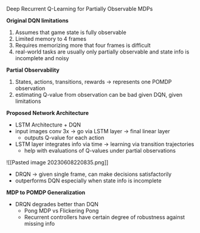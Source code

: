 
Deep Recurrent Q-Learning for Partially Observable MDPs

**Original DQN limitations**
1. Assumes that game state is fully observable 
2. Limited memory to 4 frames 
3. Requires memorizing more that four frames is difficult 
4. real-world tasks are usually only partially observable and state info is incomplete and noisy

**Partial Observability**
1.  States, actions, transitions, rewards -> represents one POMDP observation
2. estimating Q-value from observation can be bad given DQN, given limitations 

**Proposed Network Architecture**
- LSTM Architecture + DQN 
- input images conv 3x -> go via LSTM layer -> final linear layer 
	- outputs Q-value for each action
- LSTM layer integrates info via time -> learning via transition trajectories 
	- help with evaluations of Q-values under partial observations 

![[Pasted image 20230608220835.png]]

- DRQN -> given single frame, can make decisions satisfactorily 
- outperforms DQN especially when state info is incomplete 

**MDP to POMDP Generalization**
- DRQN degrades better than DQN 
	- Pong MDP vs Flickering Pong 
	- Recurrent controllers have certain degree of robustness against missing info 

